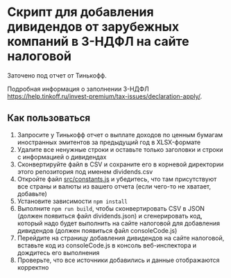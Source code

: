 # Скрипт для добавления дивидендов от зарубежных компаний в 3-НДФЛ на сайте налоговой

Заточено под отчет от Тинькофф.

Подробная информация о заполнении 3-НДФЛ https://help.tinkoff.ru/invest-premium/tax-issues/declaration-apply/.

## Как пользоваться

1. Запросите у Тинькофф отчет о выплате доходов по ценным бумагам иностранных эмитентов за предыдущий год в XLSX-формате
2. Удалите все ненужные строки и оставьте только заголовки и строки с информацией о дивидендах
3. Сконвертируйте файл в CSV и сохраните его в корневой директории этого репозитория под именем dividends.csv
4. Откройте файл [src/constants.js](src/constants.js) и убедитесь, что там присутствуют все страны и валюты из вашего отчета (если чего-то не хватает, добавьте)
5. Установите зависимости `npm install`
6. Выполните `npm run build`, чтобы сконвертировать CSV в JSON (должен появиться файл dividends.json) и сгенерировать код, который надо будет выполнить на сайте налоговой для добавления дивидендов (должен появиться файл consoleCode.js)
7. Перейдите на страницу добавления дивидендов на сайте налоговой, вставьте код из consoleCode.js в консоль веб-инспектора и дождитесь его выполнения
8. Проверьте, что все источники добавились и данные отображаются корректно